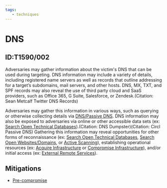 ```yaml
---
tags:
   - techniques
---
```

# DNS
## ID:T1590/002
Adversaries may gather information about the victim's DNS that can be used during targeting. DNS information may include a variety of details, including registered name servers as well as records that outline addressing for a target’s subdomains, mail servers, and other hosts. DNS, MX, TXT, and SPF records may also reveal the use of third party cloud and SaaS providers, such as Office 365, G Suite, Salesforce, or Zendesk.(Citation: Sean Metcalf Twitter DNS Records)

Adversaries may gather this information in various ways, such as querying or otherwise collecting details via [DNS/Passive DNS](/mitre/techniques/T1596/001). DNS information may also be exposed to adversaries via online or other accessible data sets (ex: [Search Open Technical Databases](/mitre/techniques/T1596)).(Citation: DNS Dumpster)(Citation: Circl Passive DNS) Gathering this information may reveal opportunities for other forms of reconnaissance (ex: [Search Open Technical Databases](/mitre/techniques/T1596), [Search Open Websites/Domains](/mitre/techniques/T1593), or [Active Scanning](/mitre/techniques/T1595)), establishing operational resources (ex: [Acquire Infrastructure](/mitre/techniques/T1583) or [Compromise Infrastructure](/mitre/techniques/T1584)), and/or initial access (ex: [External Remote Services](/mitre/techniques/T1133)).
## Mitigations
* [Pre-compromise](/mitre/mitigations/M1056)
